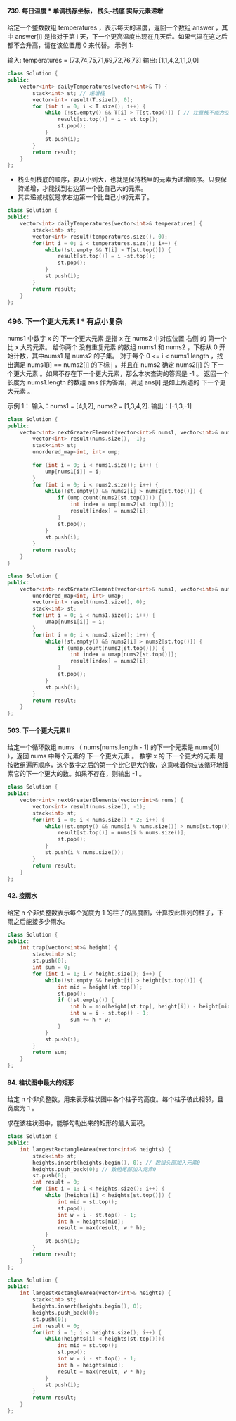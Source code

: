 
#### 739. 每日温度 * 单调栈存坐标， 栈头-栈底 实际元素递增
给定一个整数数组 temperatures ，表示每天的温度，返回一个数组 answer ，其中 answer[i] 是指对于第 i 天，下一个更高温度出现在几天后。如果气温在这之后都不会升高，请在该位置用 0 来代替。
示例 1:

输入: temperatures = [73,74,75,71,69,72,76,73] 
输出: [1,1,4,2,1,1,0,0]
```c++
class Solution {
public:
    vector<int> dailyTemperatures(vector<int>& T) {
        stack<int> st; // 递增栈
        vector<int> result(T.size(), 0);
        for (int i = 0; i < T.size(); i++) {
            while (!st.empty() && T[i] > T[st.top()]) { // 注意栈不能为空
                result[st.top()] = i - st.top();
                st.pop();
            }
            st.push(i);
        }
        return result;
    }
};
```
* 栈头到栈底的顺序，要从小到大，也就是保持栈里的元素为递增顺序。只要保持递增，才能找到右边第一个比自己大的元素。
* 其实递减栈就是求右边第一个比自己小的元素了。

```c++
class Solution {
public:
    vector<int> dailyTemperatures(vector<int>& temperatures) {
        stack<int> st;
        vector<int> result(temperatures.size(), 0);
        for(int i = 0; i < temperatures.size(); i++) {
            while(!st.empty && T[i] > T[st.top()]) {
                result[st.top()] = i -st.top();
                st.pop();
            }
            st.push(i);
        }
        return result;
    }
};
```
### 496. 下一个更大元素 I * 有点小复杂
nums1 中数字 x 的 下一个更大元素 是指 x 在 nums2 中对应位置 右侧 的 第一个 比 x 大的元素。
给你两个 没有重复元素 的数组 nums1 和 nums2 ，下标从 0 开始计数，其中nums1 是 nums2 的子集。
对于每个 0 <= i < nums1.length ，找出满足 nums1[i] == nums2[j] 的下标 j ，并且在 nums2 确定 nums2[j] 的 下一个更大元素 。如果不存在下一个更大元素，那么本次查询的答案是 -1 。
返回一个长度为 nums1.length 的数组 ans 作为答案，满足 ans[i] 是如上所述的 下一个更大元素 。

示例 1：
输入：nums1 = [4,1,2], nums2 = [1,3,4,2].
输出：[-1,3,-1]
```c++
class Solution {
public:
    vector<int> nextGreaterElement(vector<int>& nums1, vector<int>& nums2) {
        vector<int> result(nums.size(), -1);
        stack<int> st;
        unordered_map<int, int> ump;
        
        for (int i = 0; i < nums1.size(); i++) {
            ump[nums1[i]] = i;
        }   
        for (int i = 0; i < nums2.size(); i++) {
            while(!st.empty() && nums2[i] > nums2[st.top()]) {
                if (ump.count(nums2[st.top()])) {
                    int index = ump[nums2[st.top()]];
                    result[index] = nums2[i];
                }
                st.pop();
            }
            st.push(i);
        }
        return result;
    }
}
```
```c++
class Solution {
public:
    vector<int> nextGreaterElement(vector<int>& nums1, vector<int>& nums2) {
        unordered_map<int, int> umap;
        vector<int> result(nums1.size(), 0);
        stack<int> st;
        for(int i = 0; i < nums1.size(); i++) {
            umap[nums1[i]] = i;
        }
        for(int i = 0; i < nums2.size(); i++) {
            while(!st.empty() && nums2[i] > nums2[st.top()]) {
                if (umap.count(nums2[st.top()])) {
                    int index = umap[nums2[st.top()]];
                    result[index] = nums2[i];
                }
                st.pop();
            }
            st.push(i);
        }
        return result;
    }
};
```

#### 503. 下一个更大元素 II
给定一个循环数组 nums （ nums[nums.length - 1] 的下一个元素是 nums[0] ），返回 nums 中每个元素的 下一个更大元素 。
数字 x 的 下一个更大的元素 是按数组遍历顺序，这个数字之后的第一个比它更大的数，这意味着你应该循环地搜索它的下一个更大的数。如果不存在，则输出 -1 。

```c++
class Solution {
public:
    vector<int> nextGreaterElements(vector<int>& nums) {
        vector<int> result(nums.size(), -1);
        stack<int> st;
        for(int i = 0; i < nums.size() * 2; i++) {
            while(!st.empty() && nums[i % nums.size()] > nums[st.top()]) {
                result[st.top()] = nums[i % nums.size()];
                st.pop();
            }
            st.push(i % nums.size());
        }
        return result;
    }
};
```

#### 42. 接雨水
给定 n 个非负整数表示每个宽度为 1 的柱子的高度图，计算按此排列的柱子，下雨之后能接多少雨水。

```c++
class Solution {
public:
    int trap(vector<int>& height) {
        stack<int> st;
        st.push(0);
        int sum = 0;
        for (int i = 1; i < height.size(); i++) {
            while(!st.empty && height[i] > height[st.top()]) {
                int mid = height[st.top()];
                st.pop();
                if (!st.empty()) {
                    int h = min(height[st.top], height[i]) - height[mid];
                    int w = i - st.top() - 1;
                    sum += h * w;
                }
            }
            st.push(i);
        }
        return sum;
    }
};
```
#### 84. 柱状图中最大的矩形
给定 n 个非负整数，用来表示柱状图中各个柱子的高度。每个柱子彼此相邻，且宽度为 1 。

求在该柱状图中，能够勾勒出来的矩形的最大面积。
```c++
class Solution {
public:
    int largestRectangleArea(vector<int>& heights) {
        stack<int> st;
        heights.insert(heights.begin(), 0); // 数组头部加入元素0
        heights.push_back(0); // 数组尾部加入元素0
        st.push(0);
        int result = 0;
        for (int i = 1; i < heights.size(); i++) {
            while (heights[i] < heights[st.top()]) {
                int mid = st.top();
                st.pop();
                int w = i - st.top() - 1;
                int h = heights[mid];
                result = max(result, w * h);
            }
            st.push(i);
        }
        return result;
    }
};
```
```c++
class Solution {
public:
    int largestRectangleArea(vector<int>& heights) {
        stack<int> st;
        heights.insert(heights.begin(), 0);
        heights.push_back(0);
        st.push(0);
        int result = 0;
        for(int i = 1; i < heights.size(); i++) {
            while(heights[i] < heights[st.top()]){
                int mid = st.top();
                st.pop();
                int w = i - st.top() - 1;
                int h = heights[mid];
                result = max(result, w * h);
            }
            st.push(i);
        }
        return result;
    }
};
```